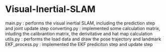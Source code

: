 # Visual-Inertial-SLAM

main.py : performs the visual inertial SLAM, including the prediction step and joint update step
converting.py : implemented some calculation matrix, inluding the calibrantion matrix, the derivitative 
                and hat map calculation
utils.py : performs the load data and draw the pose trajectory and landmark
EKF_process.py : implemented the EKF prediciton step and update step